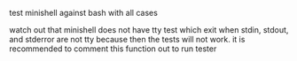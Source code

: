 test minishell against bash with all cases

watch out that minishell does not have tty test which exit when stdin, stdout, and stderror are not tty
because then the tests will not work. it is recommended to comment this function out to run tester
